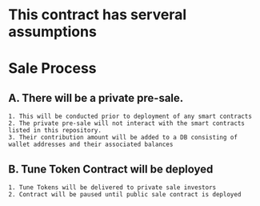 # This contract has serveral assumptions

# Sale Process
## A. There will be a private pre-sale.
    1. This will be conducted prior to deployment of any smart contracts
    2. The private pre-sale will not interact with the smart contracts listed in this repository. 
    3. Their contribution amount will be added to a DB consisting of wallet addresses and their associated balances
## B. Tune Token Contract will be deployed
    1. Tune Tokens will be delivered to private sale investors
    2. Contract will be paused until public sale contract is deployed
